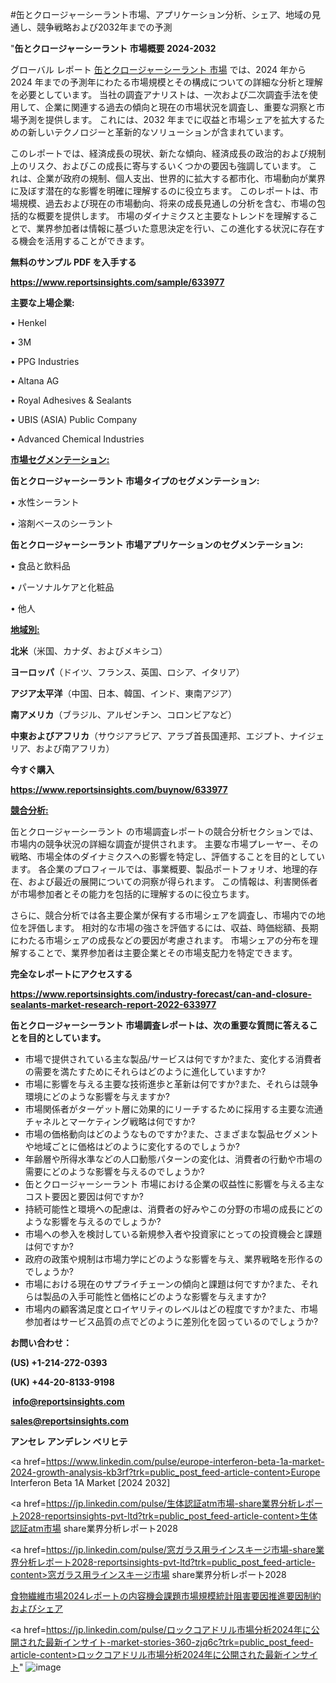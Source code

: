#缶とクロージャーシーラント市場、アプリケーション分析、シェア、地域の見通し、競争戦略および2032年までの予測

"<strong>缶とクロージャーシーラント 市場概要 2024-2032</strong>

グローバル レポート <a href=https://www.reportsinsights.com/sample/633977>缶とクロージャーシーラント 市場</a> では、2024 年から 2024 年までの予測年にわたる市場規模とその構成についての詳細な分析と理解を必要としています。 当社の調査アナリストは、一次および二次調査手法を使用して、企業に関連する過去の傾向と現在の市場状況を調査し、重要な洞察と市場予測を提供します。 これには、2032 年までに収益と市場シェアを拡大​​するための新しいテクノロジーと革新的なソリューションが含まれています。

このレポートでは、経済成長の現状、新たな傾向、経済成長の政治的および規制上のリスク、およびこの成長に寄与するいくつかの要因も強調しています。 これは、企業が政府の規制、個人支出、世界的に拡大する都市化、市場動向が業界に及ぼす潜在的な影響を明確に理解するのに役立ちます。 このレポートは、市場規模、過去および現在の市場動向、将来の成長見通しの分析を含む、市場の包括的な概要を提供します。 市場のダイナミクスと主要なトレンドを理解することで、業界参加者は情報に基づいた意思決定を行い、この進化する状況に存在する機会を活用することができます。

<strong><b>無料のサンプル PDF を入手する</b></strong>

<a href=https://www.reportsinsights.com/sample/633977><strong><u>https://www.reportsinsights.com/sample/633977</u></strong></a>

<strong>主要な上場企業:</strong>

• Henkel

• 3M

• PPG Industries

• Altana AG

• Royal Adhesives & Sealants

• UBIS (ASIA) Public Company

• Advanced Chemical Industries

<strong><u>市場セグメンテーション</u></strong><strong><u>:</u></strong>

<strong>缶とクロージャーシーラント 市場タイプのセグメンテーション:</strong>

• 水性シーラント

• 溶剤ベースのシーラント

<strong>缶とクロージャーシーラント 市場アプリケーションのセグメンテーション:</strong>

• 食品と飲料品

• パーソナルケアと化粧品

• 他人

<strong><u>地域別</u></strong><strong><u>:</u></strong>

<strong>北米</strong>（米国、カナダ、およびメキシコ）

<strong>ヨーロッパ</strong>（ドイツ、フランス、英国、ロシア、イタリア）

<strong>アジア太平洋</strong>（中国、日本、韓国、インド、東南アジア）

<strong>南アメリカ</strong>（ブラジル、アルゼンチン、コロンビアなど）

<strong>中東およびアフリカ</strong>（サウジアラビア、アラブ首長国連邦、エジプト、ナイジェリア、および南アフリカ）

<strong>今すぐ購入</strong>

<a href=https://www.reportsinsights.com/buynow/633977><strong><u>https://www.reportsinsights.com/buynow/633977</u></strong></a>

<strong><u>競合分析:</u></strong>

缶とクロージャーシーラント の市場調査レポートの競合分析セクションでは、市場内の競争状況の詳細な調査が提供されます。 主要な市場プレーヤー、その戦略、市場全体のダイナミクスへの影響を特定し、評価することを目的としています。 各企業のプロフィールでは、事業概要、製品ポートフォリオ、地理的存在、および最近の展開についての洞察が得られます。 この情報は、利害関係者が市場参加者とその能力を包括的に理解するのに役立ちます。

さらに、競合分析では各主要企業が保有する市場シェアを調査し、市場内での地位を評価します。 相対的な市場の強さを評価するには、収益、時価総額、長期にわたる市場シェアの成長などの要因が考慮されます。 市場シェアの分布を理解することで、業界参加者は主要企業とその市場支配力を特定できます。

<strong>完全なレポートにアクセスする</strong>

<a href=https://www.reportsinsights.com/industry-forecast/can-and-closure-sealants-market-research-report-2022-633977><strong><u><b>https://www.reportsinsights.com/industry-forecast/can-and-closure-sealants-market-research-report-2022-633977</b></u></strong></a>

<strong><b>缶とクロージャーシーラント 市場調査レポートは、次の重要な質問に答えることを目的としています。</b></strong>
<ul>
  <li>市場で提供されている主な製品/サービスは何ですか?また、変化する消費者の需要を満たすためにそれらはどのように進化していますか?</li>
  <li>市場に影響を与える主要な技術進歩と革新は何ですか?また、それらは競争環境にどのような影響を与えますか?</li>
  <li>市場関係者がターゲット層に効果的にリーチするために採用する主要な流通チャネルとマーケティング戦略は何ですか?</li>
  <li>市場の価格動向はどのようなものですか?また、さまざまな製品セグメントや地域ごとに価格はどのように変化するのでしょうか?</li>
  <li>年齢層や所得水準などの人口動態パターンの変化は、消費者の行動や市場の需要にどのような影響を与えるのでしょうか?</li>
  <li>缶とクロージャーシーラント 市場における企業の収益性に影響を与える主なコスト要因と要因は何ですか?</li>
  <li>持続可能性と環境への配慮は、消費者の好みやこの分野の市場の成長にどのような影響を与えるのでしょうか?</li>
  <li>市場への参入を検討している新規参入者や投資家にとっての投資機会と課題は何ですか?</li>
  <li>政府の政策や規制は市場力学にどのような影響を与え、業界戦略を形作るのでしょうか?</li>
  <li>市場における現在のサプライチェーンの傾向と課題は何ですか?また、それらは製品の入手可能性と価格にどのような影響を与えますか?</li>
  <li>市場内の顧客満足度とロイヤリティのレベルはどの程度ですか?また、市場参加者はサービス品質の点でどのように差別化を図っているのでしょうか?</li>
</ul>
<strong>お問い合わせ：</strong>

<strong>(US) +1-214-272-0393</strong>

<strong>(UK) +44-20-8133-9198</strong>

<strong> </strong><a href=info@reportsinsights.com><strong><u>info@reportsinsights.com</u></strong></a>

<a href=sales@reportsinsights.com><strong><u>sales@reportsinsights.com</u></strong></a>

<strong>アンセレ アンデレン ベリヒテ</strong>

<a href=https://www.linkedin.com/pulse/europe-interferon-beta-1a-market-2024-growth-analysis-kb3rf?trk=public_post_feed-article-content>Europe Interferon Beta 1A Market [2024 2032]</a>

<a href=https://jp.linkedin.com/pulse/生体認証atm市場-share業界分析レポート2028-reportsinsights-pvt-ltd?trk=public_post_feed-article-content>生体認証atm市場 share業界分析レポート2028</a>

<a href=https://jp.linkedin.com/pulse/窓ガラス用ラインスキージ市場-share業界分析レポート2028-reportsinsights-pvt-ltd?trk=public_post_feed-article-content>窓ガラス用ラインスキージ市場 share業界分析レポート2028</a>

<a href=https://www.linkedin.com/pulse/食物繊維市場2024レポートの内容機会課題市場規模統計阻害要因推進要因制約およびシェア-reports-insights-expert-gyxff/>食物繊維市場2024レポートの内容機会課題市場規模統計阻害要因推進要因制約およびシェア</a>

<a href=https://jp.linkedin.com/pulse/ロックコアドリル市場分析2024年に公開された最新インサイト-market-stories-360-zjq6c?trk=public_post_feed-article-content>ロックコアドリル市場分析2024年に公開された最新インサイト</a>"
![image](https://github.com/aanak123/RIMarketer1/assets/158471119/f1d04396-8a1b-4017-bc01-bfa6d54af0f1)

